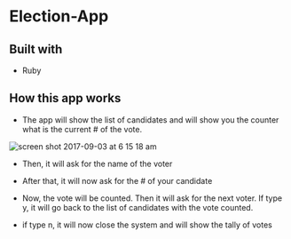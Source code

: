# Election-App

## Built with
  - Ruby

## How this app works

 - The app will show the list of candidates and will show you the counter what is the current # of the vote.
 
 
![screen shot 2017-09-03 at 6 15 18 am](https://user-images.githubusercontent.com/26729817/29999157-8146f8fa-9070-11e7-9787-c968a123f0fc.png)

 
 - Then, it will ask for the name of the voter
 

 
 - After that, it will now ask for the # of your candidate


 
 - Now, the vote will be counted. Then it will ask for the next voter. If type y, it will go back to the list of candidates with the vote counted.
 


 
 - if type n, it will now close the system and will show the tally of votes
 

 
